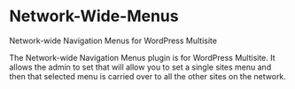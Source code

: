 # Network-Wide-Menus
Network-wide Navigation Menus for WordPress Multisite

The Network-wide Navigation Menus plugin is for WordPress Multisite. It allows the admin to set   that will allow you to set a single sites menu and then that selected menu is carried over to all the other sites on the network. 

